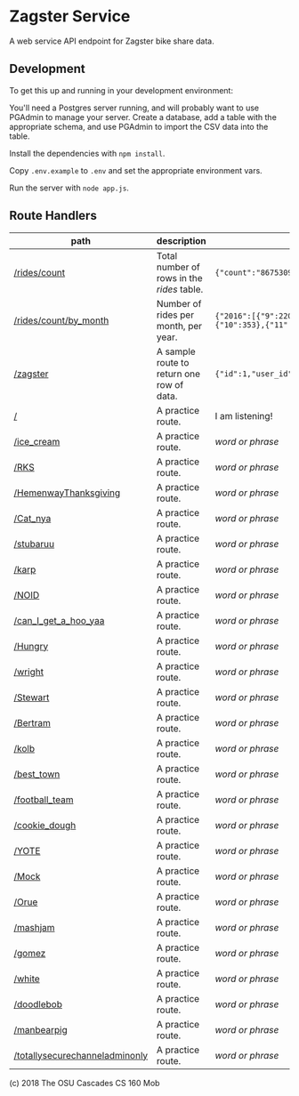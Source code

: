 # Zagster Service

A web service API endpoint for Zagster bike share data.

## Development

To get this up and running in your development environment:

You'll need a Postgres server running, and will probably want to use PGAdmin to manage your server.
Create a database, add a table with the appropriate schema, and use PGAdmin to import the CSV data into the table.

Install the dependencies with `npm install`.

Copy `.env.example` to `.env` and set the appropriate environment vars.

Run the server with `node app.js`.

## Route Handlers

path|description|result
---|---|---
[/rides/count](https://zagster-service.herokuapp.com/rides/count) | Total number of rows in the _rides_ table.| `{"count":"8675309"}`
[/rides/count/by_month](https://zagster-service.herokuapp.com/rides/count/by_month) | Number of rides per month, per year.| `{"2016":[{"9":220},{"10":141},{"11":89},{"12":16}],"2017":[{"1":20},{"2":31},{"3":79},{"4":88},{"5":156},{"6":301},{"7":405},{"8":187},{"9":401},{"10":353},{"11":113},{"12":79}],"2018":[{"1":94},{"2":83},{"3":154},{"4":1216},{"5":2400},{"6":1756},{"7":2748},{"8":1912},{"9":3648},{"10":2404}]}`
[/zagster](https://zagster-service.herokuapp.com/zagster) |A sample route to return one row of data.| `{"id":1,"user_id":"","rental_id":"","start_lat":44.0,"start_lon":-121.3,"end_lat":44.0,"end_lon":-121.3,"start_time":"","end_time":"","membership":""}`
[/](https://zagster-service.herokuapp.com/)|A practice route.|I am listening!
[/ice_cream](https://zagster-service.herokuapp.com/ice_cream)                      |A practice route.|_word or phrase_
[/RKS](https://zagster-service.herokuapp.com/RKS)                            |A practice route.|_word or phrase_
[/HemenwayThanksgiving](https://zagster-service.herokuapp.com/HemenwayThanksgiving)           |A practice route.|_word or phrase_
[/Cat_nya](https://zagster-service.herokuapp.com/Cat_nya)                        |A practice route.|_word or phrase_
[/stubaruu](https://zagster-service.herokuapp.com/stubaruu)                       |A practice route.|_word or phrase_
[/karp](https://zagster-service.herokuapp.com/karp)                           |A practice route.|_word or phrase_
[/NOID](https://zagster-service.herokuapp.com/NOID)                           |A practice route.|_word or phrase_
[/can_I_get_a_hoo_yaa](https://zagster-service.herokuapp.com/can_I_get_a_hoo_yaa)            |A practice route.|_word or phrase_
[/Hungry](https://zagster-service.herokuapp.com/Hungry)                         |A practice route.|_word or phrase_
[/wright](https://zagster-service.herokuapp.com/Wright)                         |A practice route.|_word or phrase_
[/Stewart](https://zagster-service.herokuapp.com/Stewart)                        |A practice route.|_word or phrase_
[/Bertram](https://zagster-service.herokuapp.com/Bertram)                        |A practice route.|_word or phrase_
[/kolb](https://zagster-service.herokuapp.com/kolb)                           |A practice route.|_word or phrase_
[/best_town](https://zagster-service.herokuapp.com/best_town)                      |A practice route.|_word or phrase_
[/football_team](https://zagster-service.herokuapp.com/football_team)                  |A practice route.|_word or phrase_
[/cookie_dough](https://zagster-service.herokuapp.com/cookie_dough)                   |A practice route.|_word or phrase_
[/YOTE](https://zagster-service.herokuapp.com/YOTE)                           |A practice route.|_word or phrase_
[/Mock](https://zagster-service.herokuapp.com/Mock)                           |A practice route.|_word or phrase_
[/Orue](https://zagster-service.herokuapp.com/Orue)                           |A practice route.|_word or phrase_
[/mashjam](https://zagster-service.herokuapp.com/mashjam)                        |A practice route.|_word or phrase_
[/gomez](https://zagster-service.herokuapp.com/gomez)                          |A practice route.|_word or phrase_
[/white](https://zagster-service.herokuapp.com/white)                          |A practice route.|_word or phrase_
[/doodlebob](https://zagster-service.herokuapp.com/doodlebob)                      |A practice route.|_word or phrase_
[/manbearpig](https://zagster-service.herokuapp.com/manbearpig)                     |A practice route.|_word or phrase_
[/totallysecurechanneladminonly](https://zagster-service.herokuapp.com/totallysecurechanneladminonly)  |A practice route.|_word or phrase_


(c) 2018 The OSU Cascades CS 160 Mob
